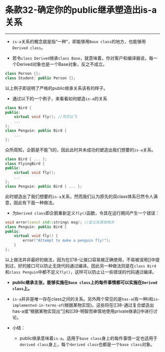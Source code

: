 # 条款32-确定你的public继承塑造出is-a关系
---
- `is-a`关系的概念就是指“一种”，即能够用`Base class`的地方，也能够用`Derived class`。

- 若令`class Derived`继承`class Base`，就意味着，你对客户和编译器说，每一个Derived对象也是一个Base对象，反之不成立。
```cpp
class Person {};
class Student: public Person {};
```

以上例子即说明了严格的public继承关系该有的样子。

- 通过以下的一个例子，来看看如何塑造`is-a`的关系
```cpp
class Bird {
public:
	virtual void fly(); //鸟可以飞
	...
};
class Penguin: public Bird {
	...
};
```

众所周知，企鹅是不能飞的，因此此时并未成功的塑造出我们想要的`is-a`关系。
```cpp
class Bird { ... };
class FlyingBird {
public:
	virtual void fly();
	...
};
class Penguin: public Bird { ... };
```

此时塑造出了我们想要的`is-a`关系，然而我们认为原先的双class体系已然令人满意，因此有下面一种做法。

- 为`Derived class`即企鹅重新定义`fly()`函数，令其在运行期间产生一个错误：
```cpp
void error(const std::string& msg); //定义在其他地方
class Penguin: public Bird {
public:
	virtual void fly() {
		error("Attempt to make a penguin fly!");
	}
};
```

以上做法并非最好的做法，因为在[[18-让接口容易被正确使用，不易被误用]]中提到过，好的接口可以防止无效代码通过编译。因此另一种做法则是在`class Bird`和`class Penguin`中都不定义`fly()`，这样可以防止让一些错误的代码通过编译。

- **public继承主张，能够实施在`Base class`上的每件事情都可以实施在`Derived class`上。**

- `is-a`并非是唯一存在class之间的关系。另外两个常见的是`has-a`(有一种)和`is-implemented-in-terms-of`(根据某物实现)。这些将在[[38-通过复合塑造出has-a或“根据某物实现出”]]和[[39-明智而审慎地使用private继承]]中进行讨论。

- 小结：
	- public继承意味着`is-a`。适用于`base class`身上的每件事情一定也适用于`derived class`身上，每个`derived class`也都是一个`base class`对象。